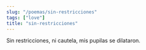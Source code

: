 ```yaml
---
slug: "/poemas/sin-restricciones"
tags: ["love"]
title: "sin-restricciones"
---
```

Sin restricciones, ni cautela, mis pupilas se dilataron.
